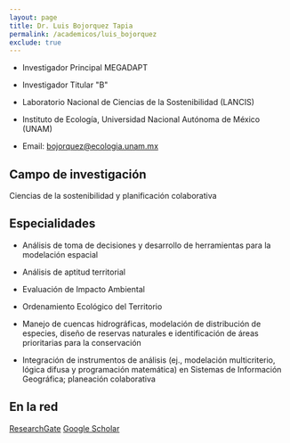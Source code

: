 ```yaml
---
layout: page
title: Dr. Luis Bojorquez Tapia
permalink: /academicos/luis_bojorquez
exclude: true
---
```


- Investigador Principal MEGADAPT

- Investigador Titular "B"

- Laboratorio Nacional de Ciencias de la Sostenibilidad (LANCIS)

- Instituto de Ecología, Universidad Nacional Autónoma de México (UNAM) 

- Email: bojorquez@ecologia.unam.mx


## Campo de investigación

Ciencias de la sostenibilidad y planificación colaborativa

## Especialidades

- Análisis de toma de decisiones y desarrollo de herramientas para la modelación espacial

- Análisis de aptitud territorial

- Evaluación de Impacto Ambiental

- Ordenamiento Ecológico del Territorio

- Manejo de cuencas hidrográficas, modelación de distribución de especies, diseño de reservas naturales e identificación de áreas prioritarias para la conservación

- Integración de instrumentos de análisis (ej., modelación multicriterio, lógica difusa y programación matemática) en Sistemas de Información Geográfica; planeación colaborativa


## En la red

[ResearchGate](https://www.researchgate.net/profile/Luis_Bojorquez-Tapia)
[Google Scholar](https://scholar.google.com/citations?user=vhyzPNkAAAAJ&hl=es)

